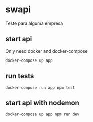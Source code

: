 # swapi

Teste para alguma empresa

## start api
Only need docker and docker-compose
```
docker-compose up app
```

## run tests
```
docker-compose run app npm test
```

## start api with nodemon
```
docker-compose up app npm run dev
```
